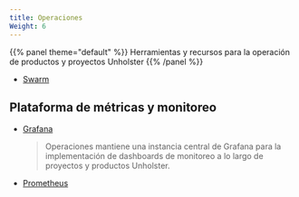 ```yaml
---
title: Operaciones
Weight: 6
---
```

{{% panel theme="default" %}}
Herramientas y recursos para la operación de productos y proyectos Unholster
{{% /panel %}}

* [Swarm](swarm)

## Plataforma de métricas y monitoreo
* [Grafana](/grafana)

    > Operaciones mantiene una instancia central de Grafana para la implementación de dashboards de monitoreo
    > a lo largo de proyectos y productos Unholster.

* [Prometheus](/prometheus)

